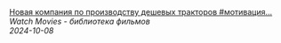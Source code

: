 <!--2024-10-08 19:43:29-->
<div class="yb">
  <a class="nodecor" href="/index.html?filmy/novaya_kompaniya_po_proizvodstvu_deshevyh_traktorov_motivaciya_lamborgini">
    <img class="preview" data-videoid="fPXVYURmeQs" src="https://i3.ytimg.com/vi/fPXVYURmeQs/hqdefault.jpg" align="middle" alt="">
  </a>
  <div class="inlbl text">
    <a class="nodecor" href="/index.html?filmy/novaya_kompaniya_po_proizvodstvu_deshevyh_traktorov_motivaciya_lamborgini">Новая компания по производству дешевых тракторов #мотивация...</a><br>
    <i class="smaller2">Watch Movies - библиотека фильмов</i><br>
    <i class="smaller3">2024-10-08</i>
  </div>
</div>
